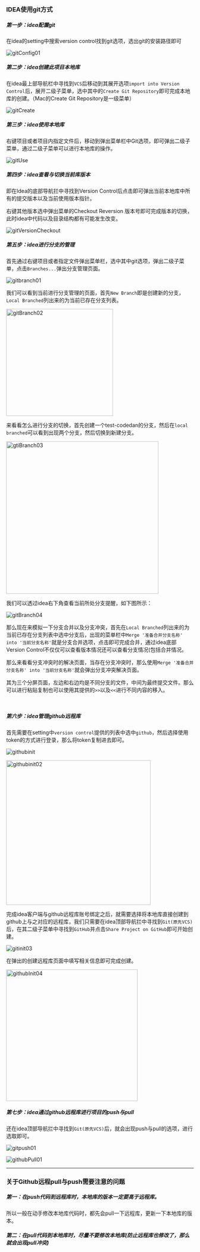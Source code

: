 ### IDEA使用git方式

##### 第一步：idea配置git

在idea的setting中搜索version control找到git选项，选出git的安装路径即可

![gitConfig01](../图库/gitConfig01.png)

##### 第二步：idea创建此项目本地库

在idea最上部导航栏中寻找到`VCS`后移动到其展开选项`import into Version Control`后，展开二级子菜单，选中其中的`Create Git Repository`即可完成本地库的创建。（Mac的Create Git Repository是一级菜单）

![gitCreate](../图库/gitCreate.png)

##### 第三步：idea使用本地库

右键项目或者项目内指定文件后，移动到弹出菜单栏中Git选项，即可弹出二级子菜单，通过二级子菜单可以进行本地库的操作。

![gitUse](../图库/gitUse.png)

##### 第四步：idea查看与切换当前库版本

即在Idea的底部导航拦中寻找到Version Control后点击即可弹出当前本地库中所有的提交版本以及当前使用版本指针。

右键其他版本选中弹出菜单的Checkout Reversion 版本号即可完成版本的切换，此时idea中代码以及目录结构都有可能发生改变。

![gitVersionCheckout](../图库/gitCheckout.png)

##### 第五步：idea进行分支的管理

首先通过右键项目或者指定文件弹出菜单栏，选中其中git选项，弹出二级子菜单，点击`Branches...`弹出分支管理页面。

![gitbranch01](../图库/gitBranch01.png)

我们可以看到当前进行分支管理的页面，首先`New Branch`即是创建新的分支，`Local Branched`列出来的为当前已存在分支列表。

<img src="../图库/gitBranch02.png" title="" alt="gitBranch02" width="287">

来看看怎么进行分支的切换，首先创建一个test-codedan的分支，然后在`local branched`可以看到出现两个分支，然后切换到新建分支。

<img src="../图库/gitBranch03.png" title="" alt="gtiBranch03" width="409">

我们可以透过idea右下角查看当前所处分支提醒，如下图所示：

![gitBranch04](../图库/gitBranch04.png)

那么现在来模拟一下分支合并以及分支冲突，首先在`Local Branched`列出来的为当前已存在分支列表中选中分支后，出现的菜单栏中`Merge '准备合并分支名称' into '当前分支名称'`就是分支合并选项，点击即可完成合并，通过idea底部Version Control不仅仅可以查看版本情况还可以查看分支情况(包括合并情况。

那么来看看分支冲突时的解决页面，当存在分支冲突时，那么使用`Merge '准备合并分支名称' into '当前分支名称'`就会弹出分支冲突解决页面。

其为三个分屏页面，左边和右边均是不同分支的文件，中间为最终提交文件。那么可以进行粘贴复制也可以使用其提供的`>>`以及`<<`进行不同内容的移入。

&nbsp;

##### 第六步：idea管理github远程库

首先需要在setting中`version control`提供的列表中选中`github`，然后选择使用token的方式进行登录，那么将token复制进去即可。

![githubinit](../图库/githubInit.png)

<img src="../图库/githubInit02.png" title="" alt="githubinit02" width="388">

完成idea客户端与github远程库账号绑定之后，就需要选择将本地库直接创建到github上与之对应的远程库，我们只需要在idea顶部导航拦中寻找到`Git(原先VCS)`后，在其二级子菜单中寻找到`GitHub`并点击`Share Project on GitHub`即可开始创建。

![gitinit03](../图库/githubinit03.png)

在弹出的创建远程库页面中填写相关信息即可完成创建。

<img src="../图库/githubInit04.png" title="" alt="githubInit04" width="353">

##### 第七步：idea通过github远程库进行项目的push与pull

还在idea顶部导航拦中寻找到`Git(原先VCS)`后，就会出现push与pull的选项，进行选取即可。

![gitpush01](../图库/gitpush01.png)

![githubPull01](../图库/githubPull-1.png)

-----

### 关于Github远程pull与push需要注意的问题

##### 第一：在push代码到远程库时，本地库的版本一定要高于远程库。

所以一般在动手修改本地库代码时，都先会pull一下远程库，更新一下本地库的版本。

##### 第二：在pull代码到本地库时，尽量不要修改本地库(防止远程库也修改了，那么就会出现pull冲突)


